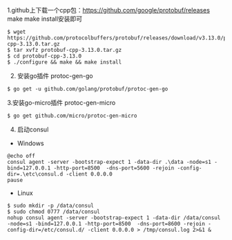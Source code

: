 1.github上下载一个cpp包：https://github.com/google/protobuf/releases make make install安装即可

```shell script
$ wget https://github.com/protocolbuffers/protobuf/releases/download/v3.13.0/protobuf-cpp-3.13.0.tar.gz
$ tar xvfz protobuf-cpp-3.13.0.tar.gz
$ cd protobuf-cpp-3.13.0
$ ./configure && make && make install
```
2. 安装go插件 protoc-gen-go

```shell script
$ go get -u github.com/golang/protobuf/protoc-gen-go
```


3.安装go-micro插件 protoc-gen-micro
```shell script
$ go get github.com/micro/protoc-gen-micro
```

4. 启动consul
* Windows

```batch
@echo off
consul agent -server -bootstrap-expect 1 -data-dir .\data -node=s1 -bind=127.0.0.1 -http-port=8500  -dns-port=5600 -rejoin -config-dir=.\etc\consul.d -client 0.0.0.0
pause
```

* Linux

```shell script
$ sudo mkdir -p /data/consul
$ sudo chmod 0777 /data/consul
nohup consul agent -server -bootstrap-expect 1 -data-dir /data/consul -node=s1 -bind=127.0.0.1 -http-port=8500  -dns-port=8600 -rejoin -config-dir=/etc/consul.d/ -client 0.0.0.0 > /tmp/consul.log 2>&1 &
```